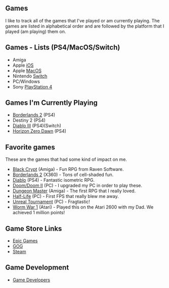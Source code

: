 ## Games

I like to track all of the games that I've played or am currently playing. The games are listed in alphabetical order and are followed by the platform that I played (am playing) them on.  

## Games - Lists (PS4/MacOS/Switch)

- Amiga
- Apple [iOS](games-ios.md)
- Apple [MacOS](games-macos.md)
- Nintendo [Switch](games-switch.md)
- PC/Windows
- Sony [PlayStation 4](games-ps4.md)

## Games I'm Currently Playing

- [Borderlands 2](https://borderlands.com) (PS4)
- Destiny 2 (PS4)
- [Diablo III](https://us.diablo3.com/en/) (PS4)(Switch)
- [Horizon Zero Dawn](https://www.guerrilla-games.com/play/horizon) (PS4)

## Favorite games

These are the games that had some kind of impact on me.

- [Black Crypt](https://www.oldgames.sk/en/game/black-crypt/download/3091/) (Amiga) - Fun RPG from Raven Software.
- [Borderlands 2](https://store.steampowered.com/app/49520/Borderlands_2/) (X360) - Tons of cell-shaded fun. 
- [Diablo](https://us.diablo3.com/en/) (PS4) - Fantastic isometric RPG.
- [Doom/Doom II](https://store.steampowered.com/app/2280/Ultimate_Doom/) (PC) - I upgraded my PC in order to play these.
- [Dungeon Master](https://www.oldgames.sk/en/game/dungeon-master/) (Amiga) - The first RPG that I really loved.
- [Half-Life](https://store.steampowered.com/app/70/HalfLife/) (PC) - First FPS that really blew me away.
- [Unreal Tournament](https://www.epicgames.com/unrealtournament/) (PC) - Fragtastic!
- [Worm War 1](http://www.atarihq.com/reviews/2600/worm_war_1.html) (Atari) - Played this on the Atari 2600 with my Dad. We achieved 1 million points!

## Game Store Links

- [Epic Games](https://www.epicgames.com)
- [GOG](https://www.gog.com/)
- [Steam](https://store.steampowered.com/)

## Game Development

- [Game Developers](games-developers.md)


